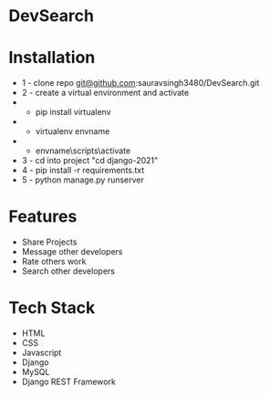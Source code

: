 ﻿# DevSearch


# Installation
* 1 - clone repo git@github.com:sauravsingh3480/DevSearch.git
* 2 - create a virtual environment and activate
*  - pip install virtualenv
*  - virtualenv envname
*  - envname\scripts\activate
* 3 - cd into project "cd django-2021"
* 4 - pip install -r requirements.txt
* 5 - python manage.py runserver


# Features
* Share Projects
* Message other developers
* Rate others work
* Search other developers


# Tech Stack
* HTML
* CSS
* Javascript
* Django
* MySQL
* Django REST Framework


